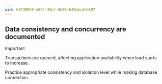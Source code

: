 ```yaml
---
uid: 69748949-e0f4-46bf-8b99-b49bbc2ebf07
---
```

## Data consistency and concurrency are documented

> [!IMPORTANT]
> Transactions are queued, affecting application availability when load starts to increase.

Practice appropriate consistency and isolation level while making database connection.